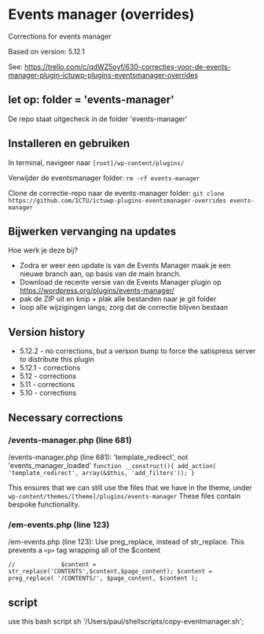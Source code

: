 # Events manager (overrides)
 Corrections for events manager

Based on version: 5.12.1

See:
https://trello.com/c/qdWZ5oyf/630-correcties-voor-de-events-manager-plugin-ictuwp-plugins-eventsmanager-overrides

## let op: folder = 'events-manager'
De repo staat uitgecheck in de folder 'events-manager'

## Installeren en gebruiken

In terminal, navigeer naar
`[root]/wp-content/plugins/`

Verwijder de eventsmanager folder:
`rm -rf events-manager`

Clone de correctie-repo naar de events-manager folder:
`git clone https://github.com/ICTU/ictuwp-plugins-eventsmanager-overrides events-manager`

## Bijwerken vervanging na updates

Hoe werk je deze bij?

- Zodra er weer een update is van de Events Manager maak je een nieuwe branch aan, op basis van de main branch.
- Download de recente versie van de Events Manager plugin op https://wordpress.org/plugins/events-manager/
- pak de ZIP uit en knip + plak alle bestanden naar je git folder
- loop alle wijzigingen langs; zorg dat de correctie blijven bestaan


## Version history
* 5.12.2 - no corrections, but a version bump to force the satispress server to distribute this plugin
* 5.12.1 - corrections
* 5.12 - corrections
* 5.11 - corrections
* 5.10 - corrections

## Necessary corrections

### /events-manager.php (line 681)
/events-manager.php (line 681): 'template_redirect', not 'events_manager_loaded'
`function __construct(){ add_action( 'template_redirect', array(&$this, 'add_filters')); }`

This ensures that we can still use the files that we have in the theme, under 
`wp-content/themes/[theme]/plugins/events-manager`
These files contain bespoke functionality.


### /em-events.php (line 123)
/em-events.php (line 123): Use preg_replace, instead of str_replace. This prevents a `<p>` tag wrapping 
all of the $content

`//				$content = str_replace('CONTENTS',$content,$page_content);
                $content = preg_replace( '/CONTENTS/', $page_content, $content );`


## script

use this bash script
sh '/Users/paul/shellscripts/copy-eventmanager.sh';


